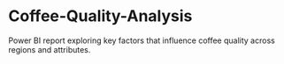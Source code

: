 # Coffee-Quality-Analysis
Power BI report exploring key factors that influence coffee quality across regions and attributes.
